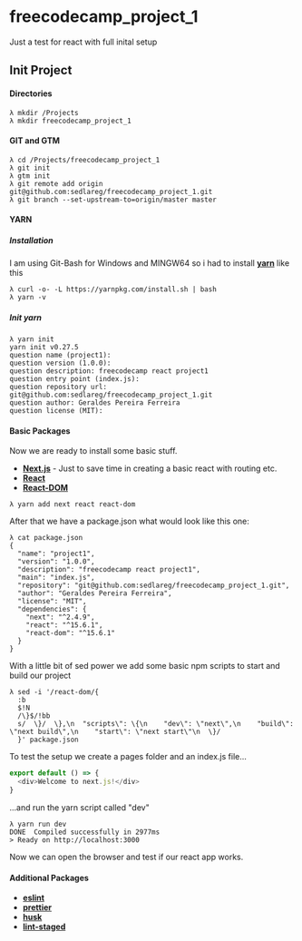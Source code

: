 # freecodecamp_project_1
Just a test for react with full inital setup
## Init Project
#### Directories
```
λ mkdir /Projects
λ mkdir freecodecamp_project_1
```
#### GIT and GTM
```
λ cd /Projects/freecodecamp_project_1
λ git init
λ gtm init
λ git remote add origin git@github.com:sedlareg/freecodecamp_project_1.git
λ git branch --set-upstream-to=origin/master master
```
#### YARN
##### Installation
I am using Git-Bash for Windows and MINGW64 so i had to install [**yarn**][1] like this
```
λ curl -o- -L https://yarnpkg.com/install.sh | bash
λ yarn -v
```
##### Init yarn
```
λ yarn init
yarn init v0.27.5
question name (project1):
question version (1.0.0):
question description: freecodecamp react project1
question entry point (index.js):
question repository url: git@github.com:sedlareg/freecodecamp_project_1.git
question author: Geraldes Pereira Ferreira
question license (MIT):
```
#### Basic Packages
Now we are ready to install some basic stuff.
* [**Next.js**][2] - Just to save time in creating a basic react with routing etc.
* [**React**][3]
* [**React-DOM**][4]
```
λ yarn add next react react-dom
``` 
After that we have a package.json what would look like this one:
```
λ cat package.json
{
  "name": "project1",
  "version": "1.0.0",
  "description": "freecodecamp react project1",
  "main": "index.js",
  "repository": "git@github.com:sedlareg/freecodecamp_project_1.git",
  "author": "Geraldes Pereira Ferreira",
  "license": "MIT",
  "dependencies": {
    "next": "^2.4.9",
    "react": "^15.6.1",
    "react-dom": "^15.6.1"
  }
}
```
With a little bit of sed power we add some basic npm scripts to start and build our project
```
λ sed -i '/react-dom/{
  :b
  $!N
  /\}$/!bb
  s/  \}/  \},\n  "scripts\": \{\n    "dev\": \"next\",\n    "build\": \"next build\",\n    "start\": \"next start\"\n  \}/
  }' package.json
```
To test the setup we create a pages folder and an index.js file...
```typescript jsx
export default () => {
  <div>Welcome to next.js!</div>
}
```
...and run the yarn script called "dev"
```
λ yarn run dev
DONE  Compiled successfully in 2977ms
> Ready on http://localhost:3000
```
Now we can open the browser and test if our react app works.

#### Additional Packages
* [**eslint**][5]
* [**prettier**][6]
* [**husk**][7]
* [**lint-staged**][8]

[1]: https://yarnpkg.com/en/
[2]: https://github.com/zeit/next.js/
[3]: https://facebook.github.io/react/
[4]: https://facebook.github.io/react/docs/react-dom.html
[5]: http://eslint.org/
[6]: https://github.com/prettier/prettier
[7]: https://github.com/typicode/husky
[8]: https://github.com/okonet/lint-staged
[9]: https://jaketrent.com/post/format-javascript-with-prettier/